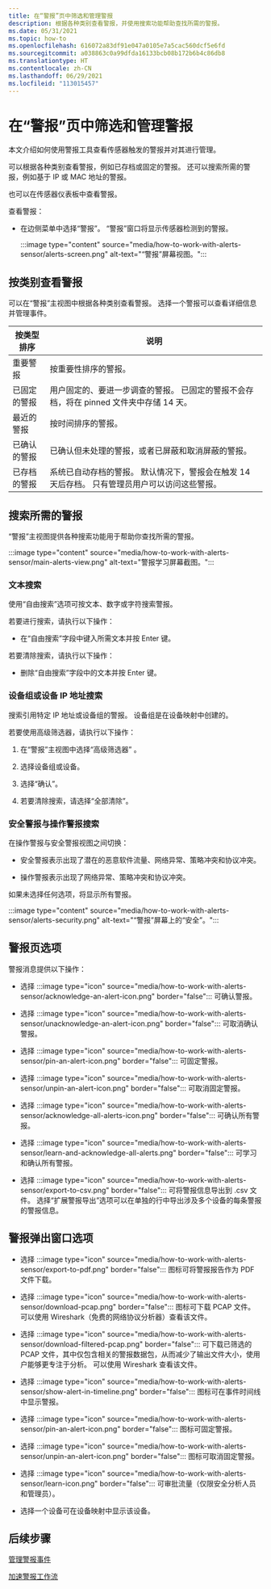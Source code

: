 ```yaml
---
title: 在“警报”页中筛选和管理警报
description: 根据各种类别查看警报，并使用搜索功能帮助查找所需的警报。
ms.date: 05/31/2021
ms.topic: how-to
ms.openlocfilehash: 616072a83df91e047a0105e7a5cac560dcf5e6fd
ms.sourcegitcommit: a038863c0a99dfda16133bcb08b172b6b4c86db8
ms.translationtype: HT
ms.contentlocale: zh-CN
ms.lasthandoff: 06/29/2021
ms.locfileid: "113015457"
---
```

# <a name="filter-and-manage-alerts-from-the-alerts-page"></a>在“警报”页中筛选和管理警报 

本文介绍如何使用警报工具查看传感器触发的警报并对其进行管理。

可以根据各种类别查看警报，例如已存档或固定的警报。 还可以搜索所需的警报，例如基于 IP 或 MAC 地址的警报。  

也可以在传感器仪表板中查看警报。

查看警报：

- 在边侧菜单中选择“警报”。 “警报”窗口将显示传感器检测到的警报。

  :::image type="content" source="media/how-to-work-with-alerts-sensor/alerts-screen.png" alt-text="“警报”屏幕视图。":::

## <a name="view-alerts-by-category"></a>按类别查看警报

可以在“警报”主视图中根据各种类别查看警报。 选择一个警报可以查看详细信息并管理事件。

| 按类型排序 | 说明 |
|--|--|
| 重要警报 | 按重要性排序的警报。 |
| 已固定的警报 | 用户固定的、要进一步调查的警报。 已固定的警报不会存档，将在 pinned 文件夹中存储 14 天。 |
| 最近的警报 | 按时间排序的警报。 |
| 已确认的警报 | 已确认但未处理的警报，或者已屏蔽和取消屏蔽的警报。 |
| 已存档的警报 | 系统已自动存档的警报。 默认情况下，警报会在触发 14 天后存档。 只有管理员用户可以访问这些警报。 |

## <a name="search-for-alerts-of-interest"></a>搜索所需的警报

“警报”主视图提供各种搜索功能用于帮助你查找所需的警报。

:::image type="content" source="media/how-to-work-with-alerts-sensor/main-alerts-view.png" alt-text="警报学习屏幕截图。":::

### <a name="text-search"></a>文本搜索

使用“自由搜索”选项可按文本、数字或字符搜索警报。

若要进行搜索，请执行以下操作：

- 在“自由搜索”字段中键入所需文本并按 Enter 键。

若要清除搜索，请执行以下操作：

- 删除“自由搜索”字段中的文本并按 Enter 键。

### <a name="device-group-or-device-ip-address-search"></a>设备组或设备 IP 地址搜索

搜索引用特定 IP 地址或设备组的警报。 设备组是在设备映射中创建的。

若要使用高级筛选器，请执行以下操作：

1. 在“警报”主视图中选择“高级筛选器” 。

2. 选择设备组或设备。

3. 选择“确认”。

4. 若要清除搜索，请选择“全部清除”。

### <a name="security-versus-operational-alert-search"></a>安全警报与操作警报搜索

在操作警报与安全警报视图之间切换：

- 安全警报表示出现了潜在的恶意软件流量、网络异常、策略冲突和协议冲突。

- 操作警报表示出现了网络异常、策略冲突和协议冲突。

如果未选择任何选项，将显示所有警报。

:::image type="content" source="media/how-to-work-with-alerts-sensor/alerts-security.png" alt-text="“警报”屏幕上的“安全”。":::

## <a name="alert-page-options"></a>警报页选项

警报消息提供以下操作：

- 选择 :::image type="icon" source="media/how-to-work-with-alerts-sensor/acknowledge-an-alert-icon.png" border="false"::: 可确认警报。

- 选择 :::image type="icon" source="media/how-to-work-with-alerts-sensor/unacknowledge-an-alert-icon.png" border="false"::: 可取消确认警报。

- 选择 :::image type="icon" source="media/how-to-work-with-alerts-sensor/pin-an-alert-icon.png" border="false"::: 可固定警报。

- 选择 :::image type="icon" source="media/how-to-work-with-alerts-sensor/unpin-an-alert-icon.png" border="false"::: 可取消固定警报。

- 选择 :::image type="icon" source="media/how-to-work-with-alerts-sensor/acknowledge-all-alerts-icon.png" border="false"::: 可确认所有警报。

- 选择 :::image type="icon" source="media/how-to-work-with-alerts-sensor/learn-and-acknowledge-all-alerts.png" border="false"::: 可学习和确认所有警报。

- 选择 :::image type="icon" source="media/how-to-work-with-alerts-sensor/export-to-csv.png" border="false"::: 可将警报信息导出到 .csv 文件。 选择“扩展警报导出”选项可以在单独的行中导出涉及多个设备的每条警报的警报信息。

## <a name="alert-pop-up-window-options"></a>警报弹出窗口选项

- 选择 :::image type="icon" source="media/how-to-work-with-alerts-sensor/export-to-pdf.png" border="false"::: 图标可将警报报告作为 PDF 文件下载。

- 选择 :::image type="icon" source="media/how-to-work-with-alerts-sensor/download-pcap.png" border="false"::: 图标可下载 PCAP 文件。 可以使用 Wireshark（免费的网络协议分析器）查看该文件。

- 选择 :::image type="icon" source="media/how-to-work-with-alerts-sensor/download-filtered-pcap.png" border="false"::: 可下载已筛选的 PCAP 文件，其中仅包含相关的警报数据包，从而减少了输出文件大小，使用户能够更专注于分析。 可以使用 Wireshark 查看该文件。

- 选择 :::image type="icon" source="media/how-to-work-with-alerts-sensor/show-alert-in-timeline.png" border="false"::: 图标可在事件时间线中显示警报。

- 选择 :::image type="icon" source="media/how-to-work-with-alerts-sensor/pin-an-alert-icon.png" border="false"::: 图标可固定警报。

- 选择 :::image type="icon" source="media/how-to-work-with-alerts-sensor/unpin-an-alert-icon.png" border="false"::: 图标可取消固定警报。

- 选择 :::image type="icon" source="media/how-to-work-with-alerts-sensor/learn-icon.png" border="false"::: 可审批流量（仅限安全分析人员和管理员）。

- 选择一个设备可在设备映射中显示该设备。

## <a name="next-steps"></a>后续步骤

[管理警报事件](how-to-manage-the-alert-event.md)

[加速警报工作流](how-to-accelerate-alert-incident-response.md)
